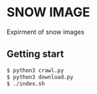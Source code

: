 # SNOW IMAGE

Expirment of snow images

## Getting start

```bash
$ python3 crawl.py
$ python3 download.py
$ ./index.sh
```
